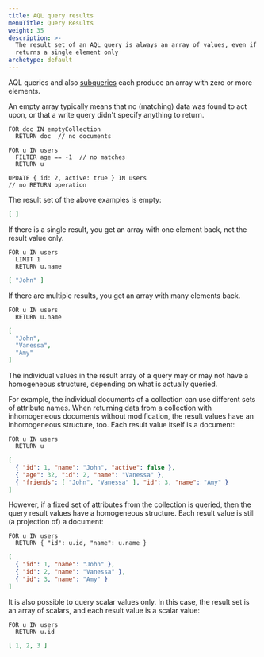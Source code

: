```yaml
---
title: AQL query results
menuTitle: Query Results
weight: 35
description: >-
  The result set of an AQL query is always an array of values, even if it
  returns a single element only
archetype: default
---
```

AQL queries and also [subqueries](subqueries.md) each produce an array with zero
or more elements.

An empty array typically means that no (matching) data was found to act upon, or
that a write query didn't specify anything to return.

```aql
FOR doc IN emptyCollection
  RETURN doc  // no documents
```

```
FOR u IN users
  FILTER age == -1  // no matches
  RETURN u
```

```aql
UPDATE { id: 2, active: true } IN users
// no RETURN operation
```

The result set of the above examples is empty:

```json
[ ]
```

If there is a single result, you get an array with one element back, not the
result value only.


```aql
FOR u IN users
  LIMIT 1
  RETURN u.name
```

```json
[ "John" ]
```

If there are multiple results, you get an array with many elements back.

```aql
FOR u IN users
  RETURN u.name
```

```json
[
  "John",
  "Vanessa",
  "Amy"
]
```

The individual values in the result array of a query may or may not have a
homogeneous structure, depending on what is actually queried.

For example, the individual documents of a collection can use different sets of
attribute names. When returning data from a collection with inhomogeneous
documents without modification, the result values have an inhomogeneous structure,
too. Each result value itself is a document:

```aql
FOR u IN users
  RETURN u
```

```json
[
  { "id": 1, "name": "John", "active": false },
  { "age": 32, "id": 2, "name": "Vanessa" },
  { "friends": [ "John", "Vanessa" ], "id": 3, "name": "Amy" }
]
```

However, if a fixed set of attributes from the collection is queried, then the 
query result values have a homogeneous structure. Each result value is
still (a projection of) a document:

```aql
FOR u IN users
  RETURN { "id": u.id, "name": u.name }
```

```json
[
  { "id": 1, "name": "John" },
  { "id": 2, "name": "Vanessa" },
  { "id": 3, "name": "Amy" }
]
```

It is also possible to query scalar values only. In this case, the result set
is an array of scalars, and each result value is a scalar value:

```aql
FOR u IN users
  RETURN u.id
```

```json
[ 1, 2, 3 ]
```
